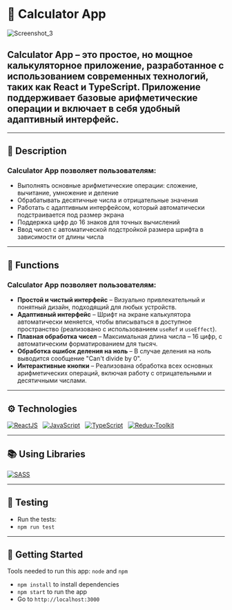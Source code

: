 # 🧮 Calculator App


![Screenshot_3](https://github.com/user-attachments/assets/d7d44248-8353-4e27-8d62-4c67c509dae9)




## Calculator App – это простое, но мощное калькуляторное приложение, разработанное с использованием современных технологий, таких как React и TypeScript. Приложение поддерживает базовые арифметические операции и включает в себя удобный адаптивный интерфейс.

<hr style="height: 1px;">

## 📝 Description
### Calculator App позволяет пользователям:
* Выполнять основные арифметические операции: сложение, вычитание, умножение и деление
* Обрабатывать десятичные числа и отрицательные значения
* Работать с адаптивным интерфейсом, который автоматически подстраивается под размер экрана
* Поддержка цифр до 16 знаков для точных вычислений
* Ввод чисел с автоматической подстройкой размера шрифта в зависимости от длины числа
<hr style="height: 1px;">

## 🎯 Functions
### Calculator App позволяет пользователям:
* **Простой и чистый интерфейс** – Визуально привлекательный и понятный дизайн, подходящий для любых устройств.
* **Адаптивный интерфейс** – Шрифт на экране калькулятора автоматически меняется, чтобы вписываться в доступное пространство (реализовано с использованием `useRef` и `useEffect`).
* **Плавная обработка чисел** – Максимальная длина числа – 16 цифр, с автоматическим форматированием для тысяч.
* **Обработка ошибок деления на ноль** – В случае деления на ноль выводится сообщение "Can't divide by 0".
* **Интерактивные кнопки** – Реализована обработка всех основных арифметических операций, включая работу с отрицательными и десятичными числами.
<hr style="height: 1px;">



## ⚙️ Technologies
[![ReactJS](https://img.shields.io/badge/React-20232A?style=for-the-badge&logo=react&logoColor=61DAFB)](https://reactjs.org) &nbsp;
[![JavaScript](https://img.shields.io/badge/JavaScript-yellow?style=for-the-badge&logo=JavaScript&logoSize=%20)](https://www.javascript.com/) &nbsp;
[![TypeScript](https://img.shields.io/badge/TypeScript-007ACC?style=for-the-badge&logo=typescript&logoColor=white)](https://www.typescriptlang.org) &nbsp;
[![Redux-Toolkit](https://img.shields.io/badge/Redux%20Toolkit-%23593d88?style=for-the-badge&logo=redux
)](https://redux-toolkit.js.org/)

<hr>

## 📚  Using Libraries
[![SASS](https://img.shields.io/badge/-blue?style=social&logo=sass&label=SASS%20(SCSS))](https://sass-lang.com/) &nbsp;

<hr>

## 🧪 Testing
* Run the tests:
* `npm run test`
<hr>

## 🚀 Getting Started
Tools needed to run this app: `node` and `npm`

- `npm install` to install dependencies
- `npm start` to run the app
- Go to `http://localhost:3000`
